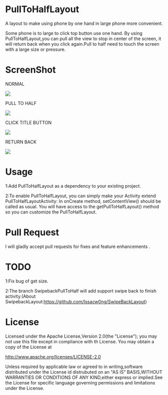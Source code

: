 PullToHalfLayout
===
A layout to make using phone by one hand in large phone more convenient.

Some phone is to large to click top button use one hand. By using PullToHalfLayout,you can pull all the view to stop in center of the screen, it will return back when you click again.Pull to half need to touch the screen with a large size or pressure.

ScreenShot
===
NORMAL

![](https://github.com/ZoroLu/PullToHalfLayout/blob/master/ScreentShot/2.pic.jpg?raw=true)

PULL TO HALF

![](https://github.com/ZoroLu/PullToHalfLayout/blob/master/ScreentShot/3.pic_hd.jpg?raw=true)

CLICK TITLE BUTTON

![](https://github.com/ZoroLu/PullToHalfLayout/blob/master/ScreentShot/1.pic_hd.jpg?raw=true)

RETURN BACK

![](https://github.com/ZoroLu/PullToHalfLayout/blob/master/ScreentShot/4.pic.jpg?raw=true)


Usage
===
1:Add PullToHalfLayout as a dependency to your existing project.

2:To enable PullToHalfLayout, you can simply make your Activity extend PullToHalfLayoutActivity:
In onCreate method, setContentView() should be called as usual.
You will have access to the getPullToHalfLayout() method so you can customize the PullToHalfLayout.

Pull Request
===
I will gladly accept pull requests for fixes and feature enhancements .

TODO
===
1:Fix bug of get size.

2:The branch SwipebackPullToHalf will add support swipe back to finish activity.(About SwipebackLayout:https://github.com/Issacw0ng/SwipeBackLayout)


License
===
Licensed under the Apache License,Version 2.0(the "License");
you may not use this file except in compliance with th License.
You may obtain a copy of the License at

  http://www.apache.org/licenses/LICENSE-2.0
  
Unless required by applicable law or agreed to in writing,software distributed under the License id distrubuted on an "AS IS" BASIS,WITHOUT WARRANTIES OR CONDITIONS OF ANY KIND,either express or implied.See the License for specific language governing permissions and limitations under the License.
